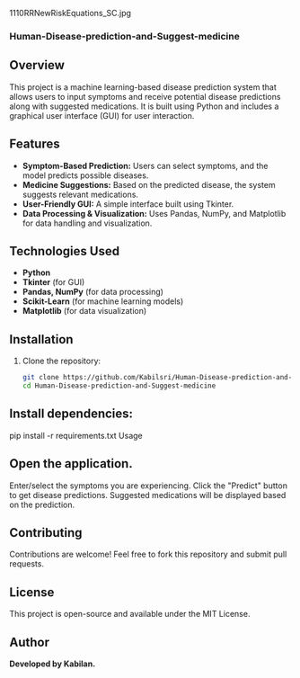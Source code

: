 1110RRNewRiskEquations_SC.jpg
### Human-Disease-prediction-and-Suggest-medicine


## Overview
This project is a machine learning-based disease prediction system that allows users to input symptoms and receive potential disease predictions along with suggested medications. It is built using Python and includes a graphical user interface (GUI) for user interaction.

## Features
- **Symptom-Based Prediction:** Users can select symptoms, and the model predicts possible diseases.
- **Medicine Suggestions:** Based on the predicted disease, the system suggests relevant medications.
- **User-Friendly GUI:** A simple interface built using Tkinter.
- **Data Processing & Visualization:** Uses Pandas, NumPy, and Matplotlib for data handling and visualization.

## Technologies Used
- **Python**
- **Tkinter** (for GUI)
- **Pandas, NumPy** (for data processing)
- **Scikit-Learn** (for machine learning models)
- **Matplotlib** (for data visualization)

## Installation
1. Clone the repository:
   ```sh
   git clone https://github.com/Kabilsri/Human-Disease-prediction-and-Suggest-medicine.git
   cd Human-Disease-prediction-and-Suggest-medicine
## Install dependencies:
pip install -r requirements.txt
Usage

## Open the application.
Enter/select the symptoms you are experiencing.
Click the "Predict" button to get disease predictions.
Suggested medications will be displayed based on the prediction.

## Contributing

Contributions are welcome! Feel free to fork this repository and submit pull requests.

## License

This project is open-source and available under the MIT License.

## Author

**Developed by Kabilan.**
